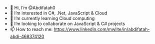 - 👋 Hi, I’m @Abdifatah0
- 👀 I’m interested in C#, .Net, JavaScript & Cloud
- 🌱 I’m currently learning Cloud computing 
- 💞️ I’m looking to collaborate on JavaScript & C# projects
- 📫 How to reach me: https://www.linkedin.com/mwlite/in/abdifatah-abdi-468374120

<!---
Abdifatah0/Abdifatah0 is a ✨ special ✨ repository because its `README.md` (this file) appears on your GitHub profile.
You can click the Preview link to take a look at your changes.
--->
